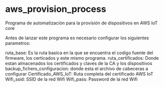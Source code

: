 # aws_provision_process
Programa de automatización para la provisión de dispositivos en AWS IoT core

Antes de lanzar este programa es necesario configurar los siguientes parametros:

ruta_base: Es la ruta basica en la que se encuentra el codigo fuente del firmware, los certicados y este mismo programa.
ruta_certificados: Donde estan almacenados los certificados y claves de la CA y los dispositivos
backup_fichero_configuracion: donde esta el archivo de cabeceras a configurar
Certificado_AWS_IoT: Ruta completa del certificado AWS IoT
Wifi_ssid: SSID de la red Wifi
Wifi_pass: Password de la red Wifi
